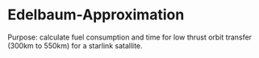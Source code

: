# Edelbaum-Approximation

Purpose: calculate fuel consumption and time for low thrust orbit transfer (300km to 550km) for a starlink satallite.

